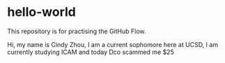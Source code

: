 # hello-world
This repository is for practising the GitHub Flow.

Hi, my name is Cindy Zhou, I am a current sophomore here at UCSD, I am currently studying ICAM and today Dco scammed me $25
